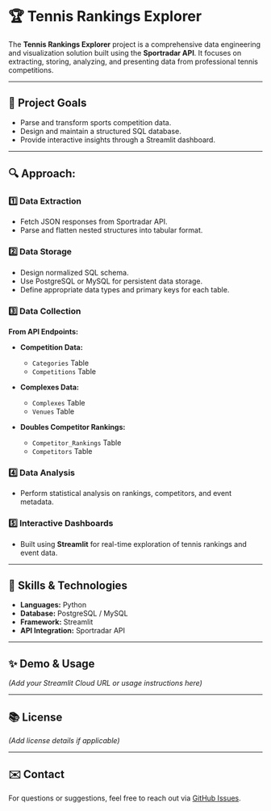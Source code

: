 # 🏆 Tennis Rankings Explorer

The **Tennis Rankings Explorer** project is a comprehensive data engineering and visualization solution built using the **Sportradar API**. It focuses on extracting, storing, analyzing, and presenting data from professional tennis competitions.

---

## 📌 Project Goals

* Parse and transform sports competition data.
* Design and maintain a structured SQL database.
* Provide interactive insights through a Streamlit dashboard.

---

## 🔍 Approach:
### 1️⃣ Data Extraction

* Fetch JSON responses from Sportradar API.
* Parse and flatten nested structures into tabular format.

### 2️⃣ Data Storage

* Design normalized SQL schema.
* Use PostgreSQL or MySQL for persistent data storage.
* Define appropriate data types and primary keys for each table.

### 3️⃣ Data Collection

**From API Endpoints:**

* **Competition Data:**

  * `Categories` Table
  * `Competitions` Table

* **Complexes Data:**

  * `Complexes` Table
  * `Venues` Table

* **Doubles Competitor Rankings:**

  * `Competitor_Rankings` Table
  * `Competitors` Table

### 4️⃣ Data Analysis

* Perform statistical analysis on rankings, competitors, and event metadata.

### 5️⃣ Interactive Dashboards

* Built using **Streamlit** for real-time exploration of tennis rankings and event data.

---

## 🧰 Skills & Technologies

* **Languages:** Python
* **Database:** PostgreSQL / MySQL
* **Framework:** Streamlit
* **API Integration:** Sportradar API

---

## ✨ Demo & Usage

*(Add your Streamlit Cloud URL or usage instructions here)*

---

## 📚 License

*(Add license details if applicable)*

---

## ✉️ Contact

For questions or suggestions, feel free to reach out via [GitHub Issues](https://github.com/your-repo/issues).
